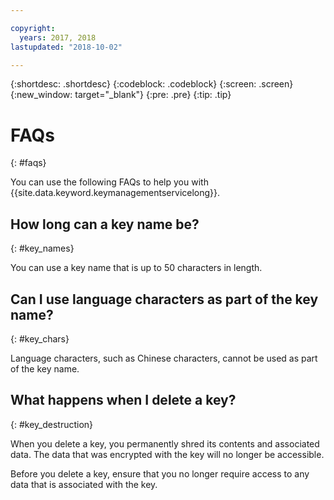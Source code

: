 ```yaml
---

copyright:
  years: 2017, 2018
lastupdated: "2018-10-02"

---
```


{:shortdesc: .shortdesc}
{:codeblock: .codeblock}
{:screen: .screen}
{:new_window: target="_blank"}
{:pre: .pre}
{:tip: .tip}

# FAQs
{: #faqs}

You can use the following FAQs to help you with {{site.data.keyword.keymanagementservicelong}}.

## How long can a key name be?
{: #key_names}

You can use a key name that is up to 50 characters in length.
   
## Can I use language characters as part of the key name?
{: #key_chars}

Language characters, such as Chinese characters, cannot be used as part of the key name.

## What happens when I delete a key?
{: #key_destruction}

When you delete a key, you permanently shred its contents and associated data. The data that was encrypted with the key will no longer be accessible. 

Before you delete a key, ensure that you no longer require access to any data that is associated with the key. 


